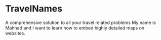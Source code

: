 # TravelNames
A comprehensive solution to all your travel related problems
My name is Mahhad and I want to learn how to embed highly detailed maps on websites. 
